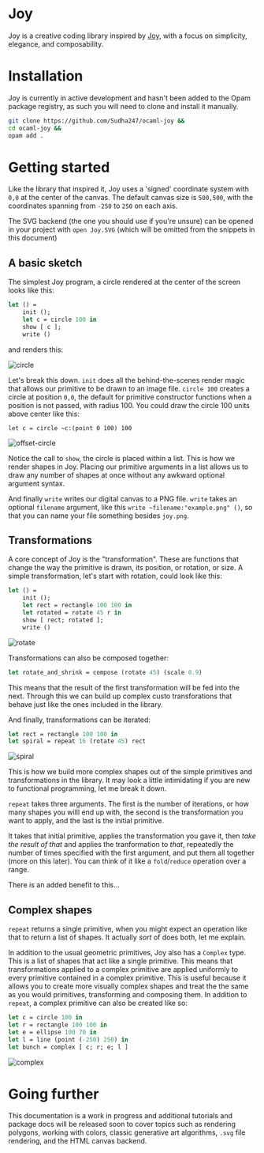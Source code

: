 # Joy

Joy is a creative coding library inspired by [Joy](https://github.com/fossunited/joy), 
with a focus on simplicity, elegance, and composability.

# Installation

Joy is currently in active development and hasn't been added to the Opam package 
registry, as such you will need to clone and install it manually.

```bash
git clone https://github.com/Sudha247/ocaml-joy && 
cd ocaml-joy && 
opam add .
```

# Getting started 

Like the library that inspired it, Joy uses a 'signed' coordinate system with 
`0,0` at the center of the canvas. The default canvas size is `500,500`, with the coordinates spanning from `-250` to `250` on each axis.

The SVG backend (the one you should use if you're unsure) can be opened in your
project with `open Joy.SVG` (which will be omitted from the snippets in this
document)

## A basic sketch 

The simplest Joy program, a circle rendered at the center of the screen looks
like this:

```ocaml
let () = 
    init ();
    let c = circle 100 in 
    show [ c ];
    write ()
```

and renders this:

![circle](/tutorial-circle.png)

Let's break this down. `init` does all the behind-the-scenes render magic that 
allows our primitive to be drawn to an image file. `circle 100` creates a circle at 
position `0,0`, the default for primitive constructor functions when a position is 
not passed, with radius 100. You could draw the circle 100 units above center 
like this:

`let c = circle ~c:(point 0 100) 100`

![offset-circle](/tutorial-circle-offset.png)

Notice the call to `show`, the circle is placed within a list. This is how we 
render shapes in Joy. Placing our primitive arguments in a list allows us to draw 
any number of shapes at once without any awkward optional argument syntax. 

And finally `write` writes our digital canvas to a PNG file. `write` takes an
optional `filename` argument, like this `write ~filename:"example.png" ()`, so
that you can name your file something besides `joy.png`.

## Transformations

A core concept of Joy is the "transformation". These are functions that change 
the way the primitive is drawn, its position, or rotation, or size. A simple 
transformation, let's start with rotation, could look like this:

```ocaml
let () = 
    init ();
    let rect = rectangle 100 100 in 
    let rotated = rotate 45 r in 
    show [ rect; rotated ];
    write ()
```

![rotate](/tutorial-rotate.png)

Transformations can also be composed together:

```ocaml
let rotate_and_shrink = compose (rotate 45) (scale 0.9)
```

This means that the result of the first transformation will be fed into the next.
Through this we can build up complex custo transforations that behave just like 
the ones included in the library. 

And finally, transformations can be iterated: 

```ocaml
let rect = rectangle 100 100 in 
let spiral = repeat 16 (rotate 45) rect
```

![spiral](/tutorial-spiral.png)

This is how we build more complex shapes out of the simple primitives and 
transformations in the library. It may look a little intimidating if you are new
to functional programming, let me break it down. 

`repeat` takes three arguments. The first is the number of iterations, or how many
shapes you willl end up with, the second is the transformation you want to apply,
and the last is the initial primitive. 

It takes that initial primitive, applies the transformation you gave it, then 
*take the result of that* and applies the tranformation to *that*, repeatedly 
the number of times specified with the first argument, and put them all together 
(more on this later). You can think of it like a `fold`/`reduce` operation over 
a range.

There is an added benefit to this...

## Complex shapes

`repeat` returns a single primitive, when you might expect an operation like that to 
return a list of shapes. It actually *sort* of does both, let me explain. 

In addition to the usual geometric primitives, Joy also has a `Complex` type. 
This is a list of shapes that act like a single primitive. This means that 
transformations applied to a complex primitive are applied uniformly to every primitive 
contained in a complex primitive. This is useful because it allows you to create 
more visually complex shapes and treat the the same as you would primitives, 
transforming and composing them. In addition to `repeat`, a complex primitive can 
also be created like so:

```ocaml
let c = circle 100 in 
let r = rectangle 100 100 in 
let e = ellipse 100 70 in
let l = line (point (-250) 250) in 
let bunch = complex [ c; r; e; l ]
```

![complex](/tutorial-complex.png)

# Going further

This documentation is a work in progress and additional tutorials and package 
docs will be released soon to cover topics such as rendering polygons, working 
with colors, classic generative art algorithms, `.svg` file rendering, and the
HTML canvas backend.
